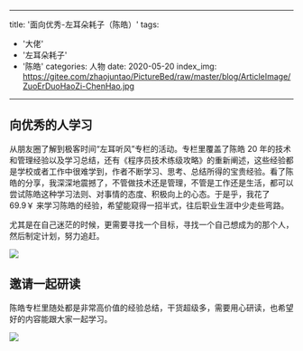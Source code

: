 
---
title: '面向优秀-左耳朵耗子（陈皓）'
tags:
  - '大佬'
  - '左耳朵耗子'
  - '陈皓'
categories: 人物
date: 2020-05-20
index_img: https://gitee.com/zhaojuntao/PictureBed/raw/master/blog/ArticleImage/ZuoErDuoHaoZi-ChenHao.jpg
---

## 向优秀的人学习

从朋友圈了解到极客时间“左耳听风”专栏的活动。专栏里覆盖了陈皓 20 年的技术和管理经验以及学习总结，还有《程序员技术练级攻略》的重新阐述，这些经验都是学校或者工作中很难学到，作者不断学习、思考、总结所得的宝贵经验。看了陈皓的分享，我深深地震撼了，不管做技术还是管理，不管是工作还是生活，都可以尝试陈皓这种学习法则、对事情的态度、积极向上的心态。于是乎，我花了 69.9￥ 来学习陈皓的经验，希望能窥得一招半式，往后职业生涯中少走些弯路。

尤其是在自己迷茫的时候，更需要寻找一个目标，寻找一个自己想成为的那个人，然后制定计划，努力追赶。


![](https://gitee.com/zhaojuntao/PictureBed/raw/master/blog/ArticleImage/20200520-ChenHao-1.png)

## 邀请一起研读

陈皓专栏里随处都是非常高价值的经验总结，干货超级多，需要用心研读，也希望好的内容能跟大家一起学习。

![](https://gitee.com/zhaojuntao/PictureBed/raw/master/blog/ArticleImage/20200524173130.jpg)
